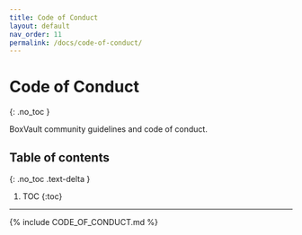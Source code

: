 ```yaml
---
title: Code of Conduct
layout: default
nav_order: 11
permalink: /docs/code-of-conduct/
---
```


# Code of Conduct
{: .no_toc }

BoxVault community guidelines and code of conduct.

## Table of contents
{: .no_toc .text-delta }

1. TOC
{:toc}

---

{% include CODE_OF_CONDUCT.md %}
